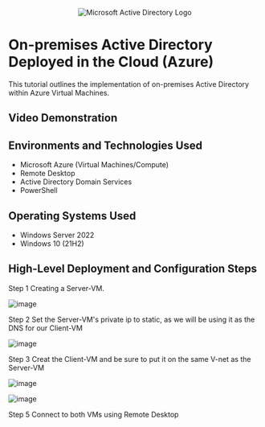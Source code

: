 <p align="center">
<img src="https://i.imgur.com/pU5A58S.png" alt="Microsoft Active Directory Logo"/>
</p>

<h1>On-premises Active Directory Deployed in the Cloud (Azure)</h1>
This tutorial outlines the implementation of on-premises Active Directory within Azure Virtual Machines.<br />


<h2>Video Demonstration</h2>


<h2>Environments and Technologies Used</h2>

- Microsoft Azure (Virtual Machines/Compute)
- Remote Desktop
- Active Directory Domain Services
- PowerShell

<h2>Operating Systems Used </h2>

- Windows Server 2022
- Windows 10 (21H2)

<h2>High-Level Deployment and Configuration Steps</h2>

Step 1 Creating a Server-VM.

![image](https://github.com/KitchReeves/Active-Directory/assets/158783649/73c69125-8f1c-4c91-941c-2415574d3a37)

Step 2 Set the Server-VM's private ip to static, as we will be using it as the DNS for our Client-VM

![image](https://github.com/KitchReeves/Active-Directory/assets/158783649/db988e10-54a2-4a4f-b955-5f488568e5ed)


Step 3 Creat the Client-VM and be sure to put it on the same V-net as the Server-VM

![image](https://github.com/KitchReeves/Active-Directory/assets/158783649/f948c404-f7d1-4fca-85ae-82882d172638)


![image](https://github.com/KitchReeves/Active-Directory/assets/158783649/204d8bf3-bbe6-4ded-a0a9-279600799570)

Step 5 Connect to both VMs using Remote Desktop
